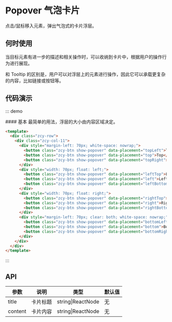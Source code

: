 <script>
    export default {
        mounted () {
          $('.show-popover').each((i, item) => {
            $(item).popover({
              title: 'title',
              placement: $(item).data('placement'),
              content: '内容'
            })
          })

          setTimeout(() => {
            // 自定义内容，动态修改
            $($('.show-popover')[0]).data('popover').setContent('<span>custom content</span>')
          }, 2000)
        }
    }
</script>

# Popover 气泡卡片

点击/鼠标移入元素，弹出气泡式的卡片浮层。

## 何时使用

当目标元素有进一步的描述和相关操作时，可以收纳到卡片中，根据用户的操作行为进行展现。

和 Tooltip 的区别是，用户可以对浮层上的元素进行操作，因此它可以承载更复杂的内容，比如链接或按钮等。

## 代码演示

::: demo
<summary>
  #### 基本
  最简单的用法，浮层的大小由内容区域决定。
</summary>

```html
<template>
  <div class="zcy-row">
    <div class="zcy-col-11">
      <div style="margin-left: 70px; white-space: nowrap;">
        <button class="zcy-btn show-popover" data-placement="topLeft">TL</button>
        <button class="zcy-btn show-popover" data-placement="top">Top</button>
        <button class="zcy-btn show-popover" data-placement="topRight">TR</button>
      </div>
      <div style="width: 70px; float: left;">
        <button class="zcy-btn show-popover" data-placement="leftTop">LT</button>
        <button class="zcy-btn show-popover" data-placement="left">Left</button>
        <button class="zcy-btn show-popover" data-placement="leftBottom">LB</button>
      </div>
      <div style="width: 70px; float: right;">
        <button class="zcy-btn show-popover" data-placement="rightTop">RT</button>
        <button class="zcy-btn show-popover" data-placement="right">Right</button>
        <button class="zcy-btn show-popover" data-placement="rightBottom">RB</button>
      </div>
      <div style="margin-left: 70px; clear: both; white-space: nowrap;">
        <button class="zcy-btn show-popover" data-placement="bottomLeft">BL</button>
        <button class="zcy-btn show-popover" data-placement="bottom">Bottom</button>
        <button class="zcy-btn show-popover" data-placement="bottomRight">BR</button>
      </div>
    </div>
  </div>
</template>
```
:::


## API

| 参数      | 说明                                     | 类型          | 默认值 |
|-----------|------------------------------------------|---------------|--------|
| title     | 卡片标题                                 | string\|ReactNode | 无     |
| content   | 卡片内容                            | string\|ReactNode | 无     |